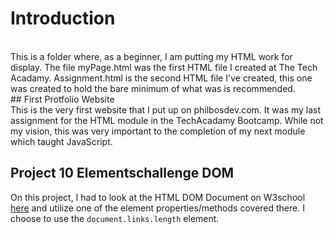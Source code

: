# Introduction
<br />
This is a folder where, as a beginner, I am putting my HTML work for display.
The file myPage.html was the first HTML file I created at The Tech Acadamy.
Assignment.html is the second HTML file I've created, this one was created to hold the bare minimum of what was is recommended.
<br>
## First Protfolio Website<br>
This is the very first website that I put up on philbosdev.com. It was my last assignment for the HTML module in the TechAcadamy Bootcamp. While not my vision, this was very important to the completion of my next module which taught JavaScript.

## Project 10 Elementschallenge DOM
On this project, I had to look at the HTML DOM Document on W3school [here](https://www.w3schools.com/jsref/dom_obj_document.asp) and utilize one of the element properties/methods covered there. I choose to use the ```document.links.length``` element.
